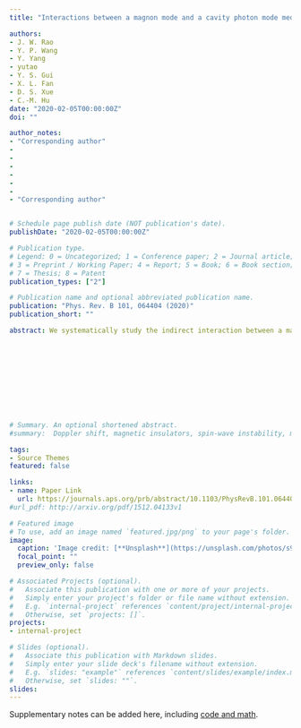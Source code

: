 ```yaml
---
title: "Interactions between a magnon mode and a cavity photon mode mediated by traveling photons"

authors:
- J. W. Rao
- Y. P. Wang
- Y. Yang
- yutao 
- Y. S. Gui
- X. L. Fan
- D. S. Xue 
- C.-M. Hu
date: "2020-02-05T00:00:00Z"
doi: ""

author_notes:
- "Corresponding author"
- 
-
-
-
-
-
- "Corresponding author"


# Schedule page publish date (NOT publication's date).
publishDate: "2020-02-05T00:00:00Z"

# Publication type.
# Legend: 0 = Uncategorized; 1 = Conference paper; 2 = Journal article;
# 3 = Preprint / Working Paper; 4 = Report; 5 = Book; 6 = Book section;
# 7 = Thesis; 8 = Patent
publication_types: ["2"]

# Publication name and optional abbreviated publication name.
publication: "Phys. Rev. B 101, 064404 (2020)"
publication_short: ""

abstract: We systematically study the indirect interaction between a magnon mode and a cavity photon mode mediated by traveling photons of a waveguide. From a general Hamiltonian, we derive the effective coupling strength between two separated modes, and obtain the theoretical expression of the system's transmission. Accordingly, we design an experimental setup consisting of a shield cavity photon mode, a microstrip line, and a magnon system to test our theoretical predictions. From measured transmission spectra, indirect interaction, as well as mode hybridization, between two modes can be observed. All experimental observations support our theoretical predictions. In this work we clarify the mechanism of traveling photon mediated interactions between two separate modes. Even without spatial mode overlap, two separated modes can still couple with each other through their correlated dissipations into a mutual traveling photon bus. This conclusion may help us understand the recently discovered dissipative coupling effect in cavity magnonics systems. Additionally, the physics and technique developed in this work may benefit us in designing new hybrid systems based on the waveguide magnonics.











# Summary. An optional shortened abstract.
#summary:  Doppler shift, magnetic insulators, spin-wave instability, magnon-magnon interactions.

tags:
- Source Themes
featured: false

links:
- name: Paper Link
  url: https://journals.aps.org/prb/abstract/10.1103/PhysRevB.101.064404
#url_pdf: http://arxiv.org/pdf/1512.04133v1

# Featured image
# To use, add an image named `featured.jpg/png` to your page's folder. 
image:
  caption: 'Image credit: [**Unsplash**](https://unsplash.com/photos/s9CC2SKySJM)'
  focal_point: ""
  preview_only: false

# Associated Projects (optional).
#   Associate this publication with one or more of your projects.
#   Simply enter your project's folder or file name without extension.
#   E.g. `internal-project` references `content/project/internal-project/index.md`.
#   Otherwise, set `projects: []`.
projects:
- internal-project

# Slides (optional).
#   Associate this publication with Markdown slides.
#   Simply enter your slide deck's filename without extension.
#   E.g. `slides: "example"` references `content/slides/example/index.md`.
#   Otherwise, set `slides: ""`.
slides:
---
```


Supplementary notes can be added here, including [code and math](https://sourcethemes.com/academic/docs/writing-markdown-latex/).
